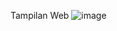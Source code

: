 Tampilan Web
![image](https://github.com/abirafdinst/learming-flutter-wise-word/assets/171578597/552daf85-3faa-4de9-87b1-3fa161db3891)
